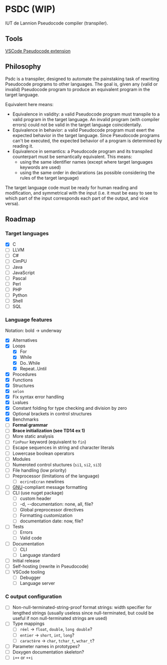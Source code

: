 # PSDC (WIP)

IUT de Lannion Pseudocode compiler (transpiler).

## Tools

[VSCode Pseudocode extension](https://marketplace.visualstudio.com/items?itemName=NoanPerrot.pseudocode)

## Philosophy

Psdc is a transpiler, designed to automate the painstaking task of rewriting Pseudocode programs to other languages. The goal is, given any (valid or invalid) Pseudocode program to produce an equivalent program in the target language.

Equivalent here means:

- Equivalence in validity: a valid Pseudocode program must transpile to a valid program in the target language. An invalid program (with compiler errors) could not be valid in the target language coincidentally.
- Equivalence in behavior: a valid Pseudocode program must exert the expected behavior in the target language. Since Pseudocode programs can't be executed, the expected behavior of a program is determined by reading it.
- Equivalence in semantics: a Pseudocode program and its transpiled counterpart must be semantically equivalent. This means:
    - using the same identifier names (except where target languages keywords are used)
    - using the same order in declarations (as possible considering the rules of the target language)

The target language code must be ready for human reading and modification, and symmetrical with the input (i.e. it must be easy to see to which part of the input corresponds each part of the output, and vice versa).

## Roadmap

### Target languages

- [x] C
- [ ] LLVM
- [ ] C#
- [ ] CimPU
- [ ] Java
- [ ] JavaScript
- [ ] Pascal
- [ ] Perl
- [ ] PHP
- [ ] Python
- [ ] Shell
- [ ] SQL

### Language features

Notation: bold &rarr; underway

- [x] Alternatives
- [x] Loops
    - [x] For
    - [x] While
    - [x] Do..While
    - [x] Repeat..Until
- [x] Procedures
- [x] Functions
- [x] Structures
- [x] `selon`
- [x] Fix syntax error handling
- [x] Lvalues
- [x] Constant folding for type checking and division by zero
- [x] Optional brackets in control structures
- [x] Benchmarks
- [ ] **Formal grammar**
- [ ] **Brace initialization (see TD14 ex 1)**
- [ ] More static analysis
- [ ] `finPour` keyword (equivalent to `fin`)
- [ ] Escape sequences in string and character literals
- [ ] Lowercase boolean operators
- [ ] Modules
- [ ] Numeroted control stuctures (`si1`, `si2`, `si3`)
- [ ] File handling (low priority)
- [ ] Preprocessor (limitations of the language)
    - [ ] `ecrireEcran` newlines
- [ ] [GNU](https://www.gnu.org/prep/standards/standards.html#Errors)-compliant message formatting
- [ ] CLI (use nuget package)
    - [ ] custom header
    - [ ] -d, --documentation: none, all, file?
    - [ ] Global preprocessor directives
    - [ ] Formatting customization
    - [ ] documentation date: now, file?
- [ ] Tests
    - [ ] Errors
    - [ ] Valid code
- [ ] Documentation
    - [ ] CLI
    - [ ] Language standard
- [ ] Initial release
- [ ] Self-hosting (rewrite in Pseudocode)
- [ ] VSCode tooling
    - [ ] Debugger
    - [ ] Language server

### C output configuration

- [ ] Non-null-terminated-string-proof format strings: width specifier for lengthed strings (usually useless since null-terminated, but could be useful if non null-terminated strings are used)
- [ ] Type mappings
    - [ ] `réel` &rarr; `float`, `double`, `long double`?
    - [ ] `entier` &rarr; `short`, `int`, `long`?
    - [ ] `caractère` &rarr; `char`, `tchar_t`, `wchar_t`?
- [ ] Parameter names in prototypes?
- [ ] Doxygen documentation skeleton?
- [ ] `i++` or `++i`

